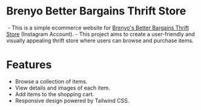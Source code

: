 # Brenyo Better Bargains Thrift Store

<img href="screenshot/better.png">
- This is a simple ecommerce website for <a href="https://www.instagram.com/brenyo_better_bargains/">Brenyo's Better Bargains Thrift Store</a> (Instagram Account).
- This project aims to create a user-friendly and visually appealing thrift store where users can browse and purchase items.

# Features

- Browse a collection of items.
- View details and images of each item.
- Add items to the shopping cart.
- Responsive design powered by Tailwind CSS.
